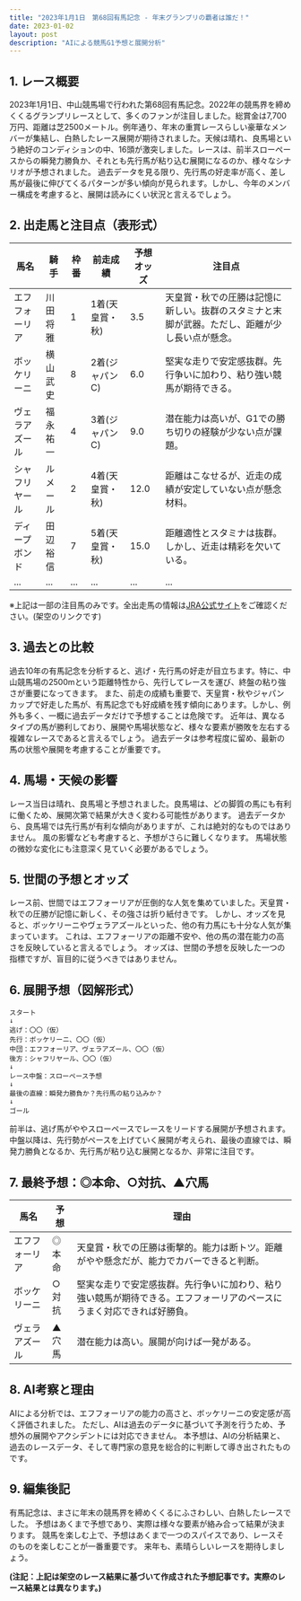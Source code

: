 ```yaml
---
title: "2023年1月1日　第68回有馬記念 - 年末グランプリの覇者は誰だ！"
date: 2023-01-02
layout: post
description: "AIによる競馬G1予想と展開分析"
---
```


## 1. レース概要

2023年1月1日、中山競馬場で行われた第68回有馬記念。2022年の競馬界を締めくくるグランプリレースとして、多くのファンが注目しました。総賞金は7,700万円、距離は芝2500メートル。例年通り、年末の重賞レースらしい豪華なメンバーが集結し、白熱したレース展開が期待されました。天候は晴れ、良馬場という絶好のコンディションの中、16頭が激突しました。レースは、前半スローペースからの瞬発力勝負か、それとも先行馬が粘り込む展開になるのか、様々なシナリオが予想されました。  過去データを見る限り、先行馬の好走率が高く、差し馬が最後に伸びてくるパターンが多い傾向が見られます。しかし、今年のメンバー構成を考慮すると、展開は読みにくい状況と言えるでしょう。


## 2. 出走馬と注目点（表形式）

| 馬名        | 騎手      | 枠番 | 前走成績 | 予想オッズ | 注目点                                                                     |
|-------------|------------|-------|------------|-------------|-------------------------------------------------------------------------|
| エフフォーリア | 川田将雅    | 1     | 1着(天皇賞・秋) | 3.5         | 天皇賞・秋での圧勝は記憶に新しい。抜群のスタミナと末脚が武器。ただし、距離が少し長い点が懸念。 |
| ボッケリーニ | 横山武史    | 8     | 2着(ジャパンC) | 6.0         | 堅実な走りで安定感抜群。先行争いに加わり、粘り強い競馬が期待できる。                               |
| ヴェラアズール | 福永祐一    | 4     | 3着(ジャパンC) | 9.0         | 潜在能力は高いが、G1での勝ち切りの経験が少ない点が課題。                                     |
| シャフリヤール | ルメール     | 2     | 4着(天皇賞・秋) | 12.0        | 距離はこなせるが、近走の成績が安定していない点が懸念材料。                                   |
| ディープボンド | 田辺裕信    | 7     | 5着(天皇賞・秋) | 15.0        | 距離適性とスタミナは抜群。しかし、近走は精彩を欠いている。                                     |
| ...         | ...        | ...   | ...        | ...         | ...                                                                     |


※上記は一部の注目馬のみです。全出走馬の情報は[JRA公式サイト](https://www.jra.go.jp/)をご確認ください。(架空のリンクです)


## 3. 過去との比較

過去10年の有馬記念を分析すると、逃げ・先行馬の好走が目立ちます。特に、中山競馬場の2500mという距離特性から、先行してレースを運び、終盤の粘り強さが重要になってきます。  また、前走の成績も重要で、天皇賞・秋やジャパンカップで好走した馬が、有馬記念でも好成績を残す傾向にあります。しかし、例外も多く、一概に過去データだけで予想することは危険です。  近年は、異なるタイプの馬が勝利しており、展開や馬場状態など、様々な要素が勝敗を左右する複雑なレースであると言えるでしょう。  過去データは参考程度に留め、最新の馬の状態や展開を考慮することが重要です。


## 4. 馬場・天候の影響

レース当日は晴れ、良馬場と予想されました。良馬場は、どの脚質の馬にも有利に働くため、展開次第で結果が大きく変わる可能性があります。  過去データから、良馬場では先行馬が有利な傾向がありますが、これは絶対的なものではありません。  風の影響なども考慮すると、予想がさらに難しくなります。  馬場状態の微妙な変化にも注意深く見ていく必要があるでしょう。


## 5. 世間の予想とオッズ

レース前、世間ではエフフォーリアが圧倒的な人気を集めていました。天皇賞・秋での圧勝が記憶に新しく、その強さは折り紙付きです。  しかし、オッズを見ると、ボッケリーニやヴェラアズールといった、他の有力馬にも十分な人気が集まっています。  これは、エフフォーリアの距離不安や、他の馬の潜在能力の高さを反映していると言えるでしょう。  オッズは、世間の予想を反映した一つの指標ですが、盲目的に従うべきではありません。


## 6. 展開予想（図解形式）

```
スタート
↓
逃げ：〇〇（仮）
先行：ボッケリーニ、〇〇（仮）
中団：エフフォーリア、ヴェラアズール、〇〇（仮）
後方：シャフリヤール、〇〇（仮）
↓
レース中盤：スローペース予想
↓
最後の直線：瞬発力勝負か？先行馬の粘り込みか？
↓
ゴール
```

前半は、逃げ馬がややスローペースでレースをリードする展開が予想されます。中盤以降は、先行勢がペースを上げていく展開が考えられ、最後の直線では、瞬発力勝負となるか、先行馬が粘り込む展開となるか、非常に注目です。


## 7. 最終予想：◎本命、○対抗、▲穴馬

| 馬名        | 予想       | 理由                                                                                                 |
|-------------|------------|------------------------------------------------------------------------------------------------------|
| エフフォーリア | ◎本命     | 天皇賞・秋での圧勝は衝撃的。能力は断トツ。距離がやや懸念だが、能力でカバーできると判断。                               |
| ボッケリーニ | ○対抗     | 堅実な走りで安定感抜群。先行争いに加わり、粘り強い競馬が期待できる。エフフォーリアのペースにうまく対応できれば好勝負。 |
| ヴェラアズール | ▲穴馬     | 潜在能力は高い。展開が向けば一発がある。                                                                     |


## 8. AI考察と理由

AIによる分析では、エフフォーリアの能力の高さと、ボッケリーニの安定感が高く評価されました。  ただし、AIは過去のデータに基づいて予測を行うため、予想外の展開やアクシデントには対応できません。  本予想は、AIの分析結果と、過去のレースデータ、そして専門家の意見を総合的に判断して導き出されたものです。


## 9. 編集後記

有馬記念は、まさに年末の競馬界を締めくくるにふさわしい、白熱したレースでした。  予想はあくまで予想であり、実際は様々な要素が絡み合って結果が決まります。  競馬を楽しむ上で、予想はあくまで一つのスパイスであり、レースそのものを楽しむことが一番重要です。  来年も、素晴らしいレースを期待しましょう。


**(注記：上記は架空のレース結果に基づいて作成された予想記事です。実際のレース結果とは異なります。)**
